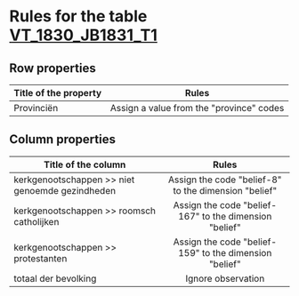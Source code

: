 # Rules for the table [VT_1830_JB1831_T1](https://github.com/cgueret/DataDump/blob/master/xls-marked/VT_1830_JB1831_T1_marked.xls?raw=true)
## Row properties
| Title of the property | Rules |
| --------------------- |:-----:|
| Provinciën | Assign a value from the "province" codes |
## Column properties
| Title of the column | Rules |
| --------------------- |:-----:|
| kerkgenootschappen >> niet genoemde gezindheden | Assign the code "belief-8" to the dimension "belief" |
| kerkgenootschappen >> roomsch catholijken | Assign the code "belief-167" to the dimension "belief" |
| kerkgenootschappen >> protestanten | Assign the code "belief-159" to the dimension "belief" |
| totaal der bevolking | Ignore observation |
